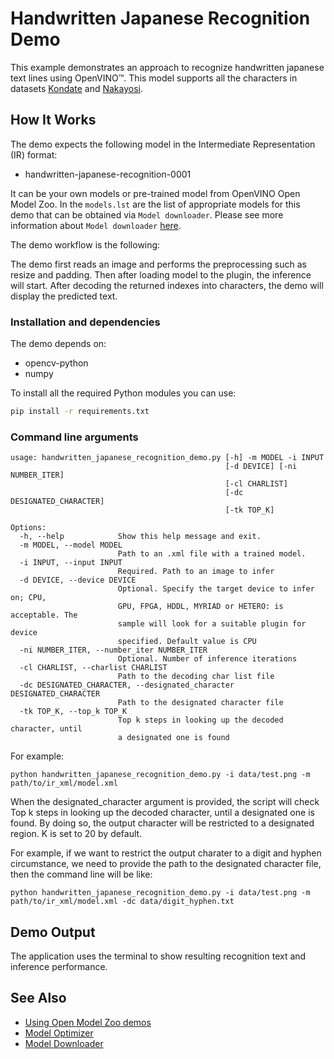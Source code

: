 # Handwritten Japanese Recognition Demo
This example demonstrates an approach to recognize handwritten japanese text lines using OpenVINO™. This model supports all the characters in datasets [Kondate](http://web.tuat.ac.jp/~nakagawa/database/en/kondate_about.html) and [Nakayosi](http://web.tuat.ac.jp/~nakagawa/database/en/about_nakayosi.html).

## How It Works

The demo expects the following model in the Intermediate Representation (IR) format:

   * handwritten-japanese-recognition-0001

It can be your own models or pre-trained model from OpenVINO Open Model Zoo.
In the `models.lst` are the list of appropriate models for this demo
that can be obtained via `Model downloader`.
Please see more information about `Model downloader` [here](../../../tools/downloader/README.md).


The demo workflow is the following:

The demo first reads an image and performs the preprocessing such as resize and padding. Then after loading model to the plugin, the inference will start. After decoding the returned indexes into characters, the demo will display the predicted text.

### Installation and dependencies

The demo depends on:
- opencv-python
- numpy

To install all the required Python modules you can use:

``` sh
pip install -r requirements.txt
```

### Command line arguments
```
usage: handwritten_japanese_recognition_demo.py [-h] -m MODEL -i INPUT
                                                [-d DEVICE] [-ni NUMBER_ITER]
                                                [-cl CHARLIST]
                                                [-dc DESIGNATED_CHARACTER]
                                                [-tk TOP_K]

Options:
  -h, --help            Show this help message and exit.
  -m MODEL, --model MODEL
                        Path to an .xml file with a trained model.
  -i INPUT, --input INPUT
                        Required. Path to an image to infer
  -d DEVICE, --device DEVICE
                        Optional. Specify the target device to infer on; CPU,
                        GPU, FPGA, HDDL, MYRIAD or HETERO: is acceptable. The
                        sample will look for a suitable plugin for device
                        specified. Default value is CPU
  -ni NUMBER_ITER, --number_iter NUMBER_ITER
                        Optional. Number of inference iterations
  -cl CHARLIST, --charlist CHARLIST
                        Path to the decoding char list file
  -dc DESIGNATED_CHARACTER, --designated_character DESIGNATED_CHARACTER
                        Path to the designated character file
  -tk TOP_K, --top_k TOP_K
                        Top k steps in looking up the decoded character, until
                        a designated one is found
```


For example:
```
python handwritten_japanese_recognition_demo.py -i data/test.png -m path/to/ir_xml/model.xml

```

When the designated_character argument is provided, the script will check Top k steps in looking up the decoded character, until a designated one is found. By doing so, the output character will be restricted to a designated region. K is set to 20 by default.

For example, if we want to restrict the output charater to a digit and hyphen circumstance, we need to provide the path to the designated character file, then the command line will be like:

```
python handwritten_japanese_recognition_demo.py -i data/test.png -m path/to/ir_xml/model.xml -dc data/digit_hyphen.txt

```
## Demo Output
The application uses the terminal to show resulting recognition text and inference performance.


## See Also
* [Using Open Model Zoo demos](../../README.md)
* [Model Optimizer](https://docs.openvinotoolkit.org/latest/_docs_MO_DG_Deep_Learning_Model_Optimizer_DevGuide.html)
* [Model Downloader](../../../tools/downloader/README.md)
